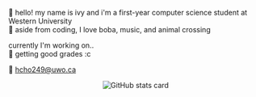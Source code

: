 🐰 hello! my name is ivy and i'm a first-year computer science student at Western University  
🌷 aside from coding, I love boba, music, and animal crossing  

currently I'm working on..  
📎 getting good grades :c  

💌 hcho249@uwo.ca  
<div style="text-align: center;">
  <picture style="display: inline-block;">
    <source
      srcset="https://github-readme-stats.vercel.app/api?username=yivwon&show_icons=true&title_color=A7356C&text_color=A7356C&icon_color=A7356C&bg_color=45,AA8CA2,FFFFFF&border_color=F5BDD8"
      media="(prefers-color-scheme: dark)"
    />
    <source
      srcset="https://github-readme-stats.vercel.app/api?username=yivwon&show_icons=true&title_color=D39AB8&text_color=DD97B9&icon_color=EFAACC&bg_color=45,FFE8F3,FFFFFF&border_color=F5BDD8"
      media="(prefers-color-scheme: light), (prefers-color-scheme: no-preference)"
    />
    <img 
      src="https://github-readme-stats.vercel.app/api?username=yivwon&show_icons=true&title_color=D39AB8&text_color=EFAACC&icon_color=EFAACC&bg_color=45,FFE8F3,FFFFFF" 
      alt="GitHub stats card"
    />
  </picture>
</div>
